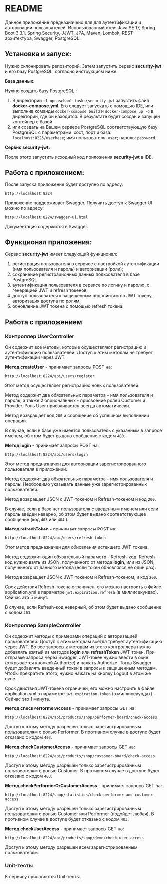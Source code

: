__README__
==========

Данное приложение предназначено для для аутентификации и авторизации пользователей.
Использованный стек: Java SE 17, Spring Boot 3.3.1, Spring Security, JJWT, JPA, Maven, Lombok, REST-архитектура, 
Swagger, PostgreSQL.

Установка и запуск:
-----------------------------------

Нужно склонировать репозиторий. Затем запустить сервис **security-jwt** и его базу PostgreSQL, согласно инструкциям ниже.

**База данных:**

Нужно создать базу PostgreSQL :
1. В директории ```t1-openschool-tasks\security-jwt``` запустить файл **docker-compose.yml**. Его следует запускать 
с помощью IDE, или выполнив команды ```docker-compose build``` и ```docker-compose up -d``` в директории, где он находится.
В результате будет создан и запущен контейнер с базой.
2. или создать на Вашем сервере PostgreSQL соответствующую базу PostgreSQL с параметрами:
   хост, порт и база: ```localhost:8225/userbase```;
   имя пользователя: ```user```;
   пароль: ```password```.

**Сервис security-jwt:**

После этого запустить исходный код приложения **security-jwt** в IDE.

Работа с приложением:
---------------------------------------

После запуска приложение будет доступно по адресу: 

```http://localhost:8224```

Приложение поддерживает Swagger. Получить доступ к Swagger UI можно по адресу:

```http://localhost:8224/swagger-ui.html```

Документация содержится в Swagger.

Функционал приложения:
------------------------------------------

Сервис **security-jwt** имеет следующий функционал:
1. регистрация пользователя в сервисе с настройкой аутентификации (имя пользователя и пароль) и авторизации (роли); 
2. сохранение регистрационных данных пользователя в базе PostgreSQL
3. аутентификация пользователя в сервисе по логину и паролю, с генерацией JWT и refresh токенов; 
4. доступ пользователя к защищенным эндпойнтам по JWT токену, авторизация доступа по ролям;
5. обновление JWT токена с помощью refresh токена.

Работа с приложением
------------------------------------------

### Контроллер UserController 

Он содержит все методы, которые осуществляют регистрацию и аутентификацию пользователей. 
Доступ к этим методам не требует аутентификации через JWT.

**Метод createUser** - принимает запросы POST на:

```http://localhost:8224/api/users/register```

Этот метод осуществляет регистрацию новых пользователей. 

Метод содержит два обязательных параметра - имя пользователя и пароль, 
а также 2 опциональных - присвоение ролей Customer и Provider. Роль User присваивается всегда автоматически.

Метод возвращает код ```200``` и сообщение об успешном выполнении операции.

В случае, если в базе уже имеется пользователь с указанным в запросе именем, 
об этом будет выдано сообщение с кодом ```400```.

**Метод login** - принимает запросы POST на:

```http://localhost:8224/api/users/login```

Этот метод предназначен для авторизации зарегистрированного пользователя в приложении.

Метод содержит два обязательных параметра - имя пользователя и пароль. Необходимо указывать данные 
уже зарегистрированных пользователей. 

Метод возвращает JSON с JWT-токеном и Refresh-токеном и код ```200```.

В случае, если в базе нет пользователя с введенным именем или если пароль введен неверно, об этом будет выдано 
соответствующее сообщение (код ```403``` или ```404``` ).

**Метод refreshToken** - принимает запросы POST на:

```http://localhost:8224/api/users/refresh-token```

Этот метод предназначен для обновления истекшего JWT-токена.

Метод содержит один обязательный параметр - Refresh-код. Refresh-код нужно взять из JSON, 
полученного от метода **login**, или из JSON, полученного от данного метода (если токен обновлялся не один раз).

Метод возвращает JSON с JWT-токеном и Refresh-токеном, и код ```200```.

Срок действия Refresh-токена ограничен, его можно настроить в файле application.yml 
в параметре ```jwt.expiration.refresh``` (в миллисекундах). 
Сейчас это 5 минут.

В случае, если Refresh-код неверный, об этом будет выдано сообщение с кодом ```403```.


### Контроллер SampleController

Он содержит методы с примерами операций с авторизацией пользователей. Доступ к этим методам всегда требует 
аутентификацию через JWT. 
Во все запросы к методам из этого контроллера нужно добавлять взятый из методов **login** или **refreshToken** JWT-токен.
При отправке запроса через Swagger, JWT-токен нужно ввести в окне (открывается кнопкой Authorize) и нажать Authorize. 
Тогда Swagger будет добавлять введенный токен в запросы к защищенным методам. 
Чтобы прекратить этого, нужно нажать на кнопку Logout в этом же окне.

Срок действия JWT-токена ограничен, его можно настроить в файле application.yml
в параметре ```jwt.expiration.token``` (в миллисекундах).
Сейчас это 1 минута.

**Метод checkPerformerAccess** - принимает запросы GET на:

```http://localhost:8224/api/products/shop/performer-board/check-access```

Доступ к этому методу разрешен только зарегистрированным пользователям с ролью Performer. В противном случае в доступе 
будет отказано с кодом ```403```.

**Метод checkCustomerAccess** - принимает запросы GET на:

```http://localhost:8224/api/products/shop/customer-board/check-access```

Доступ к этому методу разрешен только зарегистрированным пользователям с ролью Customer. В противном случае в доступе
будет отказано с кодом ```403```.

**Метод checkPerformerOrCustomerAccess** - принимает запросы GET на:

```http://localhost:8224/shop/statistics/check-performer-and-customer-access```

Доступ к этому методу разрешен только зарегистрированным пользователям с ролью Customer или Performer (подойдет любая). 
В противном случае в доступе будет отказано с кодом ```403```.

**Метод checkUserAccess** - принимает запросы GET на:

```http://localhost:8224/api/products/shop/demo/check-user-access```

Доступ к этому методу разрешен всем зарегистрированным пользователям.

### Unit-тесты

К сервису прилагаются Unit-тесты.